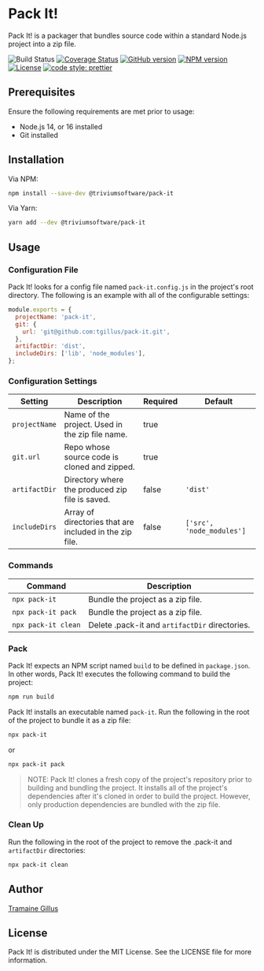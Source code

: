 # Pack It!

Pack It! is a packager that bundles source code within a standard Node.js project into a zip file.

![Build Status](https://github.com/tgillus/pack-it/actions/workflows/main.yml/badge.svg)
[![Coverage Status](https://coveralls.io/repos/github/tgillus/pack-it/badge.svg?branch=main)](https://coveralls.io/github/tgillus/pack-it?branch=main)
[![GitHub version](https://img.shields.io/github/package-json/v/tgillus/pack-it)](https://github.com/tgillus/pack-it#readme)
[![NPM version](https://img.shields.io/npm/v/@triviumsoftware/pack-it)](https://www.npmjs.com/package/@triviumsoftware/pack-it)
[![License](https://img.shields.io/npm/l/@triviumsoftware/pack-it)](https://github.com/tgillus/pack-it/blob/main/LICENSE)
[![code style: prettier](https://img.shields.io/badge/code_style-prettier-ff69b4.svg?style=flat-square)](https://github.com/prettier/prettier)

## Prerequisites

Ensure the following requirements are met prior to usage:

- Node.js 14, or 16 installed
- Git installed

## Installation

Via NPM:

```bash
npm install --save-dev @triviumsoftware/pack-it
```

Via Yarn:

```bash
yarn add --dev @triviumsoftware/pack-it
```

## Usage

### Configuration File

Pack It! looks for a config file named `pack-it.config.js` in the project's root directory. The following is an example with all of the configurable settings:

```javascript
module.exports = {
  projectName: 'pack-it',
  git: {
    url: 'git@github.com:tgillus/pack-it.git',
  },
  artifactDir: 'dist',
  includeDirs: ['lib', 'node_modules'],
};
```

### Configuration Settings

| Setting       | Description                                             | Required | Default                   |
| ------------- | ------------------------------------------------------- | -------- | ------------------------- |
| `projectName` | Name of the project. Used in the zip file name.         | true     |                           |
| `git.url`     | Repo whose source code is cloned and zipped.            | true     |                           |
| `artifactDir` | Directory where the produced zip file is saved.         | false    | `'dist'`                  |
| `includeDirs` | Array of directories that are included in the zip file. | false    | `['src', 'node_modules']` |

### Commands

| Command             | Description                                    |
| ------------------- | ---------------------------------------------- |
| `npx pack-it`       | Bundle the project as a zip file.              |
| `npx pack-it pack`  | Bundle the project as a zip file.              |
| `npx pack-it clean` | Delete .pack-it and `artifactDir` directories. |

### Pack

Pack It! expects an NPM script named `build` to be defined in `package.json`. In other words, Pack It! executes the following command to build the project:

```bash
npm run build
```

Pack It! installs an executable named `pack-it`. Run the following in the root of the project to bundle it as a zip file:

```bash
npx pack-it
```

or

```bash
npx pack-it pack
```

> NOTE: Pack It! clones a fresh copy of the project's repository prior to building and bundling the project. It installs all of the project's dependencies after it's cloned in order to build the project. However, only production dependencies are bundled with the zip file.

### Clean Up

Run the following in the root of the project to remove the .pack-it and `artifactDir` directories:

```bash
npx pack-it clean
```

## Author

[Tramaine Gillus](https://tramaine.me)

## License

Pack It! is distributed under the MIT License. See the LICENSE file for more information.
